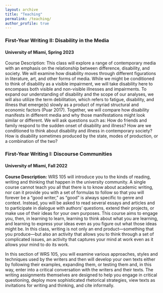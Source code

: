 ```yaml
---
layout: archive
title: "Teaching"
permalink: /teaching/
author_profile: true
---
```


### First-Year Writing II: Disability in the Media
#### University of Miami, Spring 2023
Course Description: This class will explore a range of contemporary media with an emphasis on the relationship between difference, disability, and society. We will examine how disability moves through different figurations in literature, art, and other forms of media. While we might be conditioned to think of disability as a visible impairment, we will take disability here to encompass both visible and non-visible illnesses and impairments. To expand our understanding of disability and the scope of our analyses, we will also utilize the term debilitation, which refers to fatigue, disability, and illness that emerge(s) slowly as a product of myriad structural and economic factors  (Puar 2017). Together, we will compare how disability manifests in different media and why those manifestations might look similar or different. We will ask questions such as: How do friends and family respond to the sudden onset of disability and illness? How are we conditioned to think about disability and illness in contemporary society? How is disability sometimes produced by the state, modes of production, or a combination of the two?  

### First-Year Writing I: Discourse Communities
#### University of Miami, Fall 2022
**Course Description:** WRS 105 will introduce you to the kinds of reading, writing and thinking that happen in the university community.  A single course cannot teach you all that there is to know about academic writing, nor can it provide you with a set of formulas to follow so that you will forever be a “good writer,” as “good” is always specific to genre and context. Instead, you will be asked to read several essays and articles and to participate in dialogue with authors’ questions, extend their projects, or make use of their ideas for your own purposes.  This course aims to engage you, then, in learning to learn, learning to think about what you are learning, and learning to express your ideas even as you figure out what those ideas might be. In this class, writing is not only an end product—something that you produce—but also an activity that allows you to think through a set of complicated issues, an activity that captures your mind at work even as it allows your mind to do its work.  

In this section of WRS 105, you will examine various approaches, styles and techniques used by the writers and then will develop your own texts either by following their examples, expanding them, or testing them and, in this way, enter into a critical conversation with the writers and their texts.  The writing assignments themselves are designed to help you engage in critical questioning, deploy more sophisticated rhetorical strategies, view texts as invitations for writing and thinking, and cite informally. 
